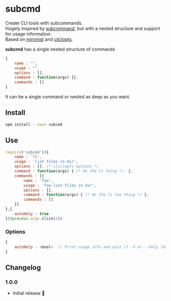 # subcmd

Create CLI tools with subcommands.  
Hugely inspired by [subcommand](https://github.com/maxogden/subcommand), but with a nested structure and support for usage information.  
Based on [minimist](https://www.npmjs.com/package/minimist) and [cliclopts](https://www.npmjs.com/package/cliclopts).

**subcmd** has a single nested structure of commands

```js
{
    name : "",
    usage : "",
    options : [],
    command : function(args) {},
    commands : []
}
```

It can be a single command or nested as deep as you want.

## Install

```sh
npm install --save subcmd
```

## Use

```js
require('subcmd')({
    name : 'ls',
    usage : 'list files in dir',
    options : [], /* cliclopts options */
    command : function(args) { /* do the ls thing */  },
    commands : [{
        name : 'foo',
        usage : 'foo-list files in dir',
        options : [],
        command : function(args) { /* do the ls foo thing */ },
        commands : []
    }]
},{
    autoHelp : true
})(process.argv.slice(2))
```

### Options

```js
{
    autoHelp : <bool>  // Print usage info and quit if -h or --help (default false)
}
```

## Changelog

### 1.0.0

* Initial release :tada:
